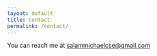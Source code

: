 ```yaml
---
layout: default
title: Contact
permalink: /contact/
---
```




You can reach me at [salammichaelcse@gmail.com](mailto:salammichaelcse@gmail.com)
